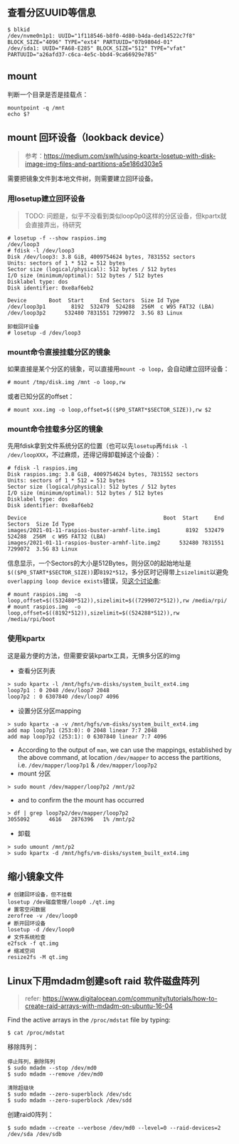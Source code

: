 ## 查看分区UUID等信息

```
$ blkid
/dev/nvme0n1p1: UUID="1f118546-b8f0-4d80-b4da-ded14522c7f8" BLOCK_SIZE="4096" TYPE="ext4" PARTUUID="07b9804d-01"
/dev/sda1: UUID="FA68-E285" BLOCK_SIZE="512" TYPE="vfat" PARTUUID="a26afd37-c6ca-4e5c-bbd4-9ca66929e785"
```

## mount

判断一个目录是否是挂载点：

```
mountpoint -q /mnt
echo $?
```

## mount 回环设备（lookback device）

>  参考：https://medium.com/swlh/using-kpartx-losetup-with-disk-image-img-files-and-partitions-a5e186d303e5

需要把镜象文件到本地文件树，则需要建立回环设备。

### 用losetup建立回环设备

>  TODO: 问题是，似乎不没看到类似loop0p0这样的分区设备，但kpartx就会直接弄出，待研究

```
# losetup -f --show raspios.img
/dev/loop3
# fdisk -l /dev/loop3
Disk /dev/loop3: 3.8 GiB, 4009754624 bytes, 7831552 sectors
Units: sectors of 1 * 512 = 512 bytes
Sector size (logical/physical): 512 bytes / 512 bytes
I/O size (minimum/optimal): 512 bytes / 512 bytes
Disklabel type: dos
Disk identifier: 0xe8af6eb2

Device       Boot  Start     End Sectors  Size Id Type
/dev/loop3p1        8192  532479  524288  256M  c W95 FAT32 (LBA)
/dev/loop3p2      532480 7831551 7299072  3.5G 83 Linux

卸载回环设备
# losetup -d /dev/loop3
```



### mount命令直接挂载分区的镜象

如果直接是某个分区的镜象，可以直接用`mount -o loop`，会自动建立回环设备：

```
# mount /tmp/disk.img /mnt -o loop,rw
```

或者已知分区的offset：

```
# mount xxx.img -o loop,offset=$(($P0_START*$SECTOR_SIZE)),rw $2
```

### mount命令挂载多分区的镜象

先用fdisk拿到文件系统分区的位置（也可以先`losetup`再`fdisk -l /dev/loopXXX`，不过麻烦，还得记得卸载掉这个设备）：

```
# fdisk -l raspios.img
Disk raspios.img: 3.8 GiB, 4009754624 bytes, 7831552 sectors
Units: sectors of 1 * 512 = 512 bytes
Sector size (logical/physical): 512 bytes / 512 bytes
I/O size (minimum/optimal): 512 bytes / 512 bytes
Disklabel type: dos
Disk identifier: 0xe8af6eb2

Device                                           Boot  Start     End Sectors  Size Id Type
images/2021-01-11-raspios-buster-armhf-lite.img1        8192  532479  524288  256M  c W95 FAT32 (LBA)
images/2021-01-11-raspios-buster-armhf-lite.img2      532480 7831551 7299072  3.5G 83 Linux
```

信息显示，一个Sectors的大小是512Bytes，则分区0的起始地址是`$(($P0_START*$SECTOR_SIZE))`即`8192*512`，多分区时记得带上`sizelimit`以避免`overlapping loop device exists`错误，见[这个讨论串](https://www.raspberrypi.org/forums/viewtopic.php?t=190154):

```
# mount raspios.img  -o loop,offset=$((532480*512)),sizelimit=$((7299072*512)),rw /media/rpi/
# mount raspios.img  -o loop,offset=$((8192*512)),sizelimit=$((524288*512)),rw  /media/rpi/boot
```

### 使用kpartx

这是最方便的方法，但需要安装kpartx工具，无惧多分区的img

- 查看分区列表

```
> sudo kpartx -l /mnt/hgfs/vm-disks/system_built_ext4.img
loop7p1 : 0 2048 /dev/loop7 2048
loop7p2 : 0 6307840 /dev/loop7 4096
```

- 设置分区分区mapping

```
> sudo kpartx -a -v /mnt/hgfs/vm-disks/system_built_ext4.img
add map loop7p1 (253:0): 0 2048 linear 7:7 2048
add map loop7p2 (253:1): 0 6307840 linear 7:7 4096
```

- According to the output of `man`, we can use the mappings, established by the above command, at location `/dev/mapper` to access the partitions, i.e. `/dev/mapper/loop7p1` & `/dev/mapper/loop7p2`
- mount 分区

```
> sudo mount /dev/mapper/loop7p2 /mnt/p2
```

- and to confirm the the mount has occurred

```
> df | grep loop7p2/dev/mapper/loop7p2
3055092      4616   2876396   1% /mnt/p2
```

- 卸载

```
> sudo umount /mnt/p2
> sudo kpartx -d /mnt/hgfs/vm-disks/system_built_ext4.img
```



## 缩小镜象文件

```
# 创建回环设备，但不挂载
losetup /dev磁盘管理/loop0 ./qt.img
# 置零空闲数据
zerofree -v /dev/loop0
# 断开回环设备
losetup -d /dev/loop0
# 文件系统检查
e2fsck -f qt.img
# 缩减空间
resize2fs -M qt.img
```



## Linux下用mdadm创建soft raid 软件磁盘阵列

> refer: https://www.digitalocean.com/community/tutorials/how-to-create-raid-arrays-with-mdadm-on-ubuntu-16-04

Find the active arrays in the `/proc/mdstat` file by typing:

```
$ cat /proc/mdstat
```

移除阵列：

```
停止阵列，删除阵列
$ sudo mdadm --stop /dev/md0
$ sudo mdadm --remove /dev/md0

清除超级块
$ sudo mdadm --zero-superblock /dev/sdc
$ sudo mdadm --zero-superblock /dev/sdd
```

创建raid0阵列：

```
$ sudo mdadm --create --verbose /dev/md0 --level=0 --raid-devices=2 /dev/sda /dev/sdb
```

